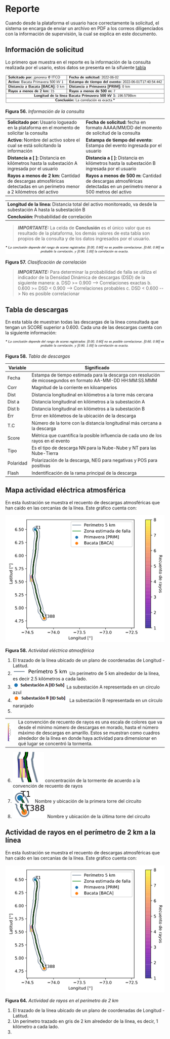 # Reporte

Cuando desde la plataforma el usuario hace correctamente la solicitud, el sistema se encarga de enviar un archivo en PDF a los correos diligenciados con la información de supervisión, la cual se explica en este documento.

## Información de solicitud
Lo primero que muestra en el reporte es la información de la consulta realizada por el usario, estos datos se presenta en la sifuiente [tabla](../../../pictures/Imagen65.png)

![Figura 56](../../../pictures/Imagen65.png "Información de la consulta")

**Figura 56.** *Información de la consulta*

| | |
|-|-|
|**Solicitado por:** Usuario logueado en la plataforma en el momento de solicitar la consulta|**Fecha de solicitud:** fecha en formato AAAA/MM/DD del momento de solicitud de la consulta|
|**Activo:** Nombre del activo sobre el cual se está solicitando la información| **Estampa de tiempo del evento:** Estampa del evento ingresada por el usuario|
|**Distancia a [ ]:** Distancia en kilómetros hasta la subestación A ingresada por el usuario | **Distancia a [ ]:** Distancia en kilómetros hasta la subestación B ingresada por el usuario|
|**Rayos a menos de 2 km:** Cantidad de descargas atmosféricas detectadas en un perímetro menor a 2 kilómetros del activo | **Rayos a menos de 500 m:** Cantidad de descargas atmosféricas detectadas en un perímetro menor a 500 metros del activo|

||
|-|
|**Longitud de la línea:** Distancia total del activo monitoreado, va desde la subestación A hasta la subestación B|
|**Conclusión:** Probabilidad de correlación|

>**_IMPORTANTE:_**
> La celda de **Conclusión** es el único valor que es resultado de la plataforma, los demás valores de esta tabla son propios de la consulta y de los datos ingresados por el usuario.

![Figura 57](../../../pictures/Imagen66.png "Clasificación de correlación")

**Figura 57.** *Clasificación de correlación*

>**_IMPORTANTE:_**
>Para determinar la probabilidad de falla se utiliza el indicador de la Densidad Dinámica de descargas (DSD) de la siguiente manera:
>a. DSD >= 0.900 --> Correlaciones exactas
>b. 0.600 >= DSD < 0.900 --> Correlaciones probables
>c. DSD < 0.600 --> No es posible correlacionar

## Tabla de descargas
En esta tabla de muestran todas las descargas de la línea consultada que tengan un SCORE superior a 0.600. Cada una de las descargas cuenta con la siguiente información:

![Figura 58](../../../pictures/Imagen66.png "Tabla de descargas")

**Figura 58.** *Tabla de descargas*

| Variable | Significado |
|-|-|
| Fecha | Estampa de tiempo estimada para la descarga con resolución de micosegundos en formato AA-MM-DD HH:MM:SS.MMM|
| Corr | Magnitud de la corriente en kiloamperios|
| Dist | Distancia longitudinal en kilómetros a la torre más cercana|
| Dist a | Distancia longitudinal en kilómetros a la subestación A|
| Dist b | Distancia longitudinal en kilómetros a la subestación B|
| Err | Error en kilómetros de la ubicación de la descarga |
| T.C | Número de la torre con la distancia longitudinal más cercana a la descarga|
| Score | Métrica que cuantifica la posible influencia de cada uno de los rayos en el evento |
| Tipo | Es el tipo de descarga NN para la Nube-Nube y NT para las Nube-Tierra|
| Polaridad | Polarización de la descarga, NEG para negativas y POS para positivas|
| Flash | Indentificación de la rama principal de la descarga |

## Mapa actividad eléctrica atmosférica
En esta ilustración se muestra el recuento de descargas atmosféricas que han caído en las cercanías de la línea. Este gráfico cuenta con:

![Figura 58](../../../pictures/Imagen68.png "Actividad eléctrica atmosférica")

**Figura 58.** *Actividad eléctrica atmosférica*

 1. El trazado de la línea ubicado de un plano de coordenadas de Longitud - Latitud. 
 2. ![Figura 59](../../../pictures/Imagen67.png) Un perímetro de 5 km alrededor de la línea, es decir 2.5 kilómetros a cada lado.
 3. ![Figura 60](../../../pictures/Imagen69.png) La subestación A representada en un círculo azul
 4. ![Figura 61](../../../pictures/Imagen70.png) La subestación B representada en un círculo naranjado
 5. 
 |||
 |-|-|
 | ![Figura 62](../../../pictures/Imagen71.png) | La convención de recuento de rayos es una escala de colores que va desde el mínimo número de descargas en morado, hasta el número máximo de descargas en amarillo. Estos se muestran como cuadros alrededor de la línea en donde haya actividad para dimensionar en qué lugar se concentró la tormenta.
 6. ![Figura 62](../../../pictures/Imagen73.png) concentración de la tormente de acuerdo a la convención de recuento de rayos
 7. ![Figura 63](../../../pictures/Imagen74.png) Nombre y ubicación de la primera torre del circuito
 8. ![Figura 63](../../../pictures/Imagen75.png) Nombre y ubicación de la última torre del circuito

## Actividad de rayos en el perímetro de 2 km a la línea

En esta ilustración se muestra el recuento de descargas atmosféricas que han caído en las cercanías de la línea. Este gráfico cuenta con:

![Figura 64](../../../pictures/Imagen68.png "Actividad de rayos en el perímetro de 2 km")

**Figura 64.** *Actividad de rayos en el perímetro de 2 km*

 1. El trazado de la línea ubicado de un plano de coordenadas de Longitud - Latitud. 
 2. Un perímetro trazado en gris de 2 km alrededor de la línea, es decir, 1 kilómetro a cada lado.
 3. 